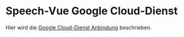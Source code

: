 # Speech-Vue Google Cloud-Dienst

Hier wird die [Google Cloud-Dienst Anbindung](./Google.md) beschrieben.